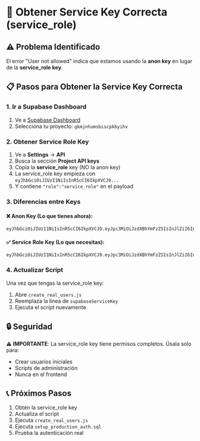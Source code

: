 # 🔑 Obtener Service Key Correcta (service_role)

## ⚠️ Problema Identificado

El error "User not allowed" indica que estamos usando la **anon key** en lugar de la **service_role key**.

## 📋 Pasos para Obtener la Service Key Correcta

### 1. Ir a Supabase Dashboard
1. Ve a [Supabase Dashboard](https://supabase.com/dashboard)
2. Selecciona tu proyecto: `gkmjnhumsbiscpkbyihv`

### 2. Obtener Service Role Key
1. Ve a **Settings** → **API**
2. Busca la sección **Project API keys**
3. Copia la **service_role** key (NO la anon key)
4. La service_role key empieza con `eyJhbGciOiJIUzI1NiIsInR5cCI6IkpXVCJ9...`
5. Y contiene `"role":"service_role"` en el payload

### 3. Diferencias entre Keys

#### ❌ Anon Key (Lo que tienes ahora):
```
eyJhbGciOiJIUzI1NiIsInR5cCI6IkpXVCJ9.eyJpc3MiOiJzdXBhYmFzZSIsInJlZiI6InlvdXItcHJvamVjdC1yZWYiLCJyb2xlIjoiYW5vbiIsImlhdCI6MTYxNjI4OTAyMCwiZXhwIjoxOTMxODY1MDIwfQ.example_anon_key_signature
```

#### ✅ Service Role Key (Lo que necesitas):
```
eyJhbGciOiJIUzI1NiIsInR5cCI6IkpXVCJ9.eyJpc3MiOiJzdXBhYmFzZSIsInJlZiI6InlvdXItcHJvamVjdC1yZWYiLCJyb2xlIjoic2VydmljZV9yb2xlIiwiaWF0IjoxNjE2Mjg5MDIwLCJleHAiOjE5MzE4NjUwMjB9.example_service_role_key_signature
```

### 4. Actualizar Script
Una vez que tengas la service_role key:
1. Abre `create_real_users.js`
2. Reemplaza la línea de `supabaseServiceKey`
3. Ejecuta el script nuevamente

## 🔒 Seguridad

⚠️ **IMPORTANTE**: La service_role key tiene permisos completos. Úsala solo para:
- Crear usuarios iniciales
- Scripts de administración
- Nunca en el frontend

## 📞 Próximos Pasos

1. Obtén la service_role key
2. Actualiza el script
3. Ejecuta `create_real_users.js`
4. Ejecuta `setup_production_auth.sql`
5. Prueba la autenticación real
